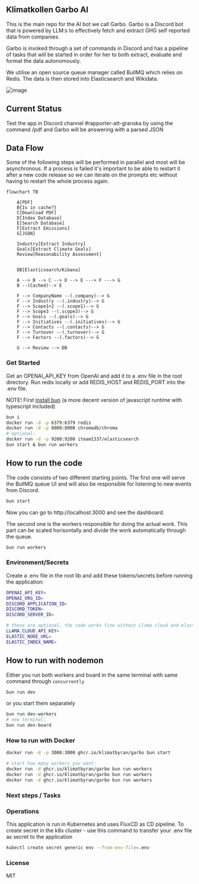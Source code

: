 ## Klimatkollen Garbo AI

This is the main repo for the AI bot we call Garbo. Garbo is a Discord bot that is powered by LLM:s to effectively fetch and extract GHG self reported data from companies.

Garbo is invoked through a set of commands in Discord and has a pipeline of tasks that will be started in order for her to both extract, evaluate and format the data autonomously.

We utilise an open source queue manager called BullMQ which relies on Redis. The data is then stored into Elasticsearch and Wikidata.

![image](https://github.com/Klimatbyran/garbo/assets/395843/f3b4caa2-aa7d-4269-9436-3e725311052e)

## Current Status

Test the app in Discord channel #rapporter-att-granska by using the command /pdf <url> and Garbo will be answering with a parsed JSON

## Data Flow

Some of the following steps will be performed in parallel and most will be asynchronous. If a process is failed it's important to be able to restart it after a new code release so we can iterate on the prompts etc without having to restart the whole process again.

```mermaid
flowchart TB

    A[PDF]
    B{Is in cache?}
    C[Download PDF]
    D[Index Database]
    E[Search Database]
    F[Extract Emissions]
    G[JSON]

    Industry[Extract Industry]
    Goals[Extract Climate Goals]
    Review[Reasonability Assessment]


    DB[Elasticsearch/Kibana]

    A --> B --> C --> D --> E ---> F ---> G
    B --(Cached)--> E

    F --> CompanyName --(.company)--> G
    F --> Industry --(.industry)--> G
    F --> Scope1+2 --(.scope1)--> G
    F --> Scope3 --(.scope3)--> G
    F --> Goals --(.goals)--> G
    F --> Initiatives --(.initiatives)--> G
    F --> Contacts --(.contacts)--> G
    F --> Turnover --(.turnover)--> G
    F --> Factors --(.factors)--> G

    G --> Review --> DB
```

### Get Started

Get an OPENAI_API_KEY from OpenAI and add it to a .env file in the root directory. Run redis locally or add REDIS_HOST and REDIS_PORT into the .env file.

NOTE! First [install bun](https://bun.sh/docs/installation#installing) (a more decent version of javascript runtime with typescript included)

```bash
bun i
docker run -d -p 6379:6379 redis
docker run -d -p 8000:8000 chromadb/chroma
# optional:
docker run -d -p 9200:9200 iteam1337/elasticsearch
bun start & bun run workers
```

## How to run the code

The code consists of two different starting points. The first one will serve the BullMQ queue UI and will also be responsible for listening to new events from Discord.

```bash
bun start
```

Now you can go to http://localhost:3000 and see the dashboard.

The second one is the workers responsible for doing the actual work. This part can be scaled horisontally and divide the work automatically through the queue.

```bash
bun run workers
```

### Environment/Secrets

Create a .env file in the root lib and add these tokens/secrets before running the application:

```bash
OPENAI_API_KEY=
OPENAI_ORG_ID=
DISCORD_APPLICATION_ID=
DISCORD_TOKEN=
DISCORD_SERVER_ID=

# these are optional, the code works fine without Llama cloud and elasticsearch:
LLAMA_CLOUD_API_KEY=
ELASTIC_NODE_URL=
ELASTIC_INDEX_NAME=
```

## How to run with nodemon

Either you run both workers and board in the same terminal with same command through `concurrently`

```bash
bun run dev
```

or you start them separately

```bash
bun run dev-workers
# new terminal:
bun run dev-board
```

### How to run with Docker

```bash
docker run -d -p 3000:3000 ghcr.io/klimatbyran/garbo bun start

# start how many workers you want:
docker run -d ghcr.io/klimatbyran/garbo bun run workers
docker run -d ghcr.io/klimatbyran/garbo bun run workers
docker run -d ghcr.io/klimatbyran/garbo bun run workers
```

### Next steps / Tasks

### Operations

This application is run in Kubernetes and uses FluxCD as CD pipeline. To create secret in the k8s cluster - use this command to transfer your .env file as secret to the application

```bash
kubectl create secret generic env --from-env-file=.env
```

### License

MIT
